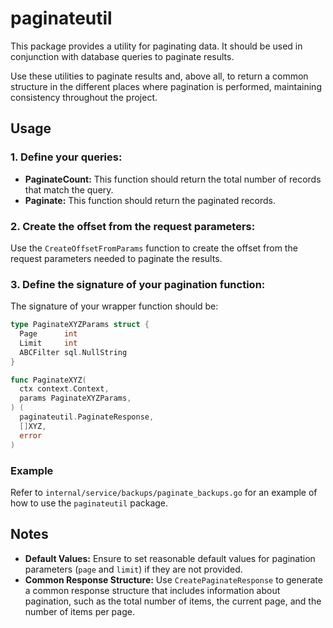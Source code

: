 # paginateutil

This package provides a utility for paginating data. It should be used in
conjunction with database queries to paginate results.

Use these utilities to paginate results and, above all, to return a common
structure in the different places where pagination is performed, maintaining
consistency throughout the project.

## Usage

### 1. Define your queries:

- **PaginateCount:** This function should return the total number of records
  that match the query.
- **Paginate:** This function should return the paginated records.

### 2. Create the offset from the request parameters:

Use the `CreateOffsetFromParams` function to create the offset from the request
parameters needed to paginate the results.

### 3. Define the signature of your pagination function:

The signature of your wrapper function should be:

```go
type PaginateXYZParams struct {
  Page      int
  Limit     int
  ABCFilter sql.NullString
}

func PaginateXYZ(
  ctx context.Context,
  params PaginateXYZParams,
) (
  paginateutil.PaginateResponse,
  []XYZ,
  error
)
```

### Example

Refer to `internal/service/backups/paginate_backups.go` for an example of how to
use the `paginateutil` package.

## Notes

- **Default Values:** Ensure to set reasonable default values for pagination
  parameters (`page` and `limit`) if they are not provided.
- **Common Response Structure:** Use `CreatePaginateResponse` to generate a
  common response structure that includes information about pagination, such as
  the total number of items, the current page, and the number of items per page.
